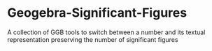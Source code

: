 # Geogebra-Significant-Figures
A collection of GGB tools to switch between a number and its textual representation preserving the number of significant figures
